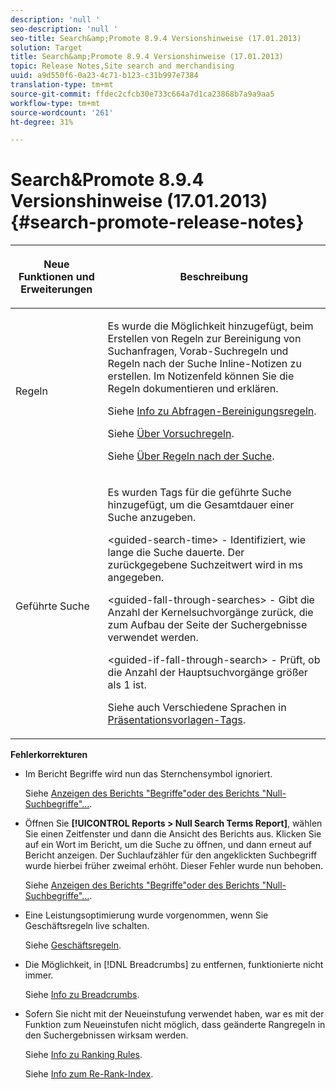 ```yaml
---
description: 'null '
seo-description: 'null '
seo-title: Search&amp;Promote 8.9.4 Versionshinweise (17.01.2013)
solution: Target
title: Search&amp;Promote 8.9.4 Versionshinweise (17.01.2013)
topic: Release Notes,Site search and merchandising
uuid: a9d550f6-0a23-4c71-b123-c31b997e7384
translation-type: tm+mt
source-git-commit: ffdec2cfcb30e733c664a7d1ca23868b7a9a9aa5
workflow-type: tm+mt
source-wordcount: '261'
ht-degree: 31%

---
```



# Search&amp;Promote 8.9.4 Versionshinweise (17.01.2013){#search-promote-release-notes}

<table> 
 <thead> 
  <tr> 
   <th colname="col1" class="entry"> <p>Neue Funktionen und Erweiterungen </p> </th> 
   <th colname="col2" class="entry"> <p>Beschreibung </p> </th> 
  </tr> 
 </thead>
 <tbody> 
  <tr> 
   <td colname="col1"> <p>Regeln </p> </td> 
   <td colname="col2"> <p> Es wurde die Möglichkeit hinzugefügt, beim Erstellen von Regeln zur Bereinigung von Suchanfragen, Vorab-Suchregeln und Regeln nach der Suche Inline-Notizen zu erstellen. Im Notizenfeld können Sie die Regeln dokumentieren und erklären. </p> <p>Siehe <a href="../c-about-rules-menu/c-about-query-cleaning-rules.md#concept_17F3CDDC3C8A4128AF092A82B777B86C" format="dita" scope="local"> Info zu Abfragen-Bereinigungsregeln</a>. </p> <p>Siehe <a href="../c-about-rules-menu/c-about-pre-search-rules.md#concept_5BF84BB6FACB4645BA9CB7496A01CD1F" format="dita" scope="local"> Über Vorsuchregeln</a>. </p> <p>Siehe <a href="../c-about-rules-menu/c-about-post-search-rules.md#concept_AF6ADFCC0ADF4A788003964939917FDE" format="dita" scope="local"> Über Regeln nach der Suche</a>. </p> </td> 
  </tr> 
  <tr> 
   <td colname="col1"> <p>Geführte Suche </p> </td> 
   <td colname="col2"> <p> Es wurden Tags für die geführte Suche hinzugefügt, um die Gesamtdauer einer Suche anzugeben. </p> <p> <span class="codeph"> &lt;guided-search-time&gt;</span> - Identifiziert, wie lange die Suche dauerte. Der zurückgegebene Suchzeitwert wird in ms angegeben. </p> <p> <span class="codeph"> &lt;guided-fall-through-searches&gt;</span> - Gibt die Anzahl der Kernelsuchvorgänge zurück, die zum Aufbau der Seite der Suchergebnisse verwendet werden. </p> <p> <span class="codeph"> &lt;guided-if-fall-through-search&gt;</span> - Prüft, ob die Anzahl der Hauptsuchvorgänge größer als 1 ist. </p> <p>Siehe auch Verschiedene Sprachen in <a href="../c-appendices/c-templates.md#reference_F1BBF616BCEC4AD7B2548ECD3CA74C64" format="dita" scope="local"> Präsentationsvorlagen-Tags</a>. </p> </td> 
  </tr> 
 </tbody> 
</table>

**Fehlerkorrekturen**

* Im Bericht Begriffe wird nun das Sternchensymbol ignoriert.

   Siehe [Anzeigen des Berichts &quot;Begriffe&quot;oder des Berichts &quot;Null-Suchbegriffe&quot;...](../c-about-reports-menu/c-about-reports-menu.md#task_53B7ED1582DD4B0E8376546A7AFC789A).

* Öffnen Sie **[!UICONTROL Reports > Null Search Terms Report]**, wählen Sie einen Zeitfenster und dann die Ansicht des Berichts aus. Klicken Sie auf ein Wort im Bericht, um die Suche zu öffnen, und dann erneut auf Bericht anzeigen. Der Suchlaufzähler für den angeklickten Suchbegriff wurde hierbei früher zweimal erhöht. Dieser Fehler wurde nun behoben.

   Siehe [Anzeigen des Berichts &quot;Begriffe&quot;oder des Berichts &quot;Null-Suchbegriffe&quot;...](../c-about-reports-menu/c-about-reports-menu.md#task_53B7ED1582DD4B0E8376546A7AFC789A).

* Eine Leistungsoptimierung wurde vorgenommen, wenn Sie Geschäftsregeln live schalten.

   Siehe [Geschäftsregeln](../c-about-rules-menu/c-about-business-rules.md#concept_2A93D76216754D3D8412CDEA00BD26BD).

* Die Möglichkeit, in [!DNL Breadcrumbs] zu entfernen, funktionierte nicht immer.

   Siehe [Info zu Breadcrumbs](../c-about-design-menu/c-about-breadcrumbs.md#concept_FB8A943C594A4A1593B118141DA61F03).

* Sofern Sie nicht mit der Neueinstufung verwendet haben, war es mit der Funktion zum Neueinstufen nicht möglich, dass geänderte Rangregeln in den Suchergebnissen wirksam werden.

   Siehe [Info zu Ranking Rules](../c-about-rules-menu/c-about-ranking-rules.md#concept_F555C076759B4E81B925441CFE707397).

   Siehe [Info zum Re-Rank-Index](../c-about-index-menu/c-about-re-rank-index.md#concept_147B0A9FCD51451787DA898E06F7C692).

